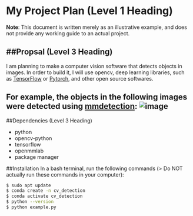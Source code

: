 # My Project Plan (Level 1 Heading)

**Note**: This document is written merely as an illustrative example, and does not provide any working guide to an actual project.

##Propsal (Level 3 Heading)
---
I am planning to make a computer vision software that detects objects in images. 
In order to build it, I will use opencv, deep learning libraries, such as [TensorFlow](https://www.tensorflow.org/?hl=ko) or [Pytorch](https://pytorch.org/), and other open source softwares.

For example, the objects in the following images were detected using [mmdetection](https://github.com/open-mmlab/mmdetection):
![image](https://github.com/LCE143/Lab3/assets/144626888/e0ad6c2f-9a5a-48c6-82ba-e8b952a23f22)
---
##Dependencies (Level 3 Heading)
- python
- opencv-python
- tensorflow
- openmmlab
- package manager

##Installation
In a bash terminal, run the following commands (> Do NOT actually run these commands in your computer):
```sh
$ sudo apt update
$ conda create -n cv_detection
$ conda activate cv_detection
$ python --version
$ python example.py

